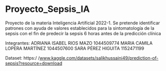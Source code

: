 # Proyecto_Sepsis_IA

Proyecto de la materia Inteligencia Artificial 2022-1. 
Se pretende identificar patrones con ayuda de valores establecidos para la sintomatología de la sepsis con el fin de predecir la sepsis 6 horas antes de la predicción clínica 

Integrantes:
ADRIANA ISABEL RIOS MAZO 1044509774
MARIA CAMILA LOPERA MARTÍNEZ 1044507600
SARA PÉREZ HIGUITA 1152471199 


Dataset: https:/ /www.kaggle.com/datasets/salikhussaini49/prediction-of-sepsis?resource=download
